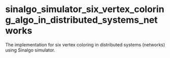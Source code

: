 # sinalgo_simulator_six_vertex_coloring_algo_in_distributed_systems_networks

The implementation for six vertex coloring in distributed systems (networks) using Sinalgo simulator.